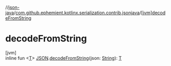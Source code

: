 //[json-java](../../index.md)/[com.github.ephemient.kotlinx.serialization.contrib.jsonjava](index.md)/[[jvm]decodeFromString]([jvm]decode-from-string.md)

# decodeFromString

[jvm]\
inline fun &lt;[T]([jvm]decode-from-string.md)&gt; [JSON]([jvm]-j-s-o-n/index.md).[decodeFromString]([jvm]decode-from-string.md)(json: [String](https://kotlinlang.org/api/latest/jvm/stdlib/kotlin/-string/index.html)): [T]([jvm]decode-from-string.md)
